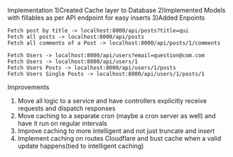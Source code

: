 Implementation
1)Created Cache layer to Database
2)Implemented Models with fillables as per API endpoint for easy inserts
3)Added Enpoints



```
Fetch post by title -> localhost:8000/api/posts?title=qui
Fetch all posts -> localhost:8000/api/posts
Fetch all comments of a Post -> localhost:8000/api/posts/1/comments
```

```
Fetch Users -> localhost:8000/api/users?email=question@com.com
Fetch Users -> localhost:8000/api/users/1
Fetch Users Posts -> localhost:8000/api/users/1/posts
Fetch Users Single Posts -> localhost:8000/api/users/1/posts/1
```

Improvements
1) Move all logic to a service and have controllers explicitly receive requests and dispatch responses
2) Move caching to a separate cron  (maybe a cron server as well) and have it run on regular intervals
3) Improve caching to more intelligent and not just truncate and insert
4) Implement caching on routes Cloudflare and bust cache when a valid update happens(tied to intelligent caching)


